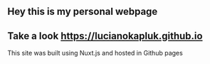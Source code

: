 ## Hey this is my personal webpage

##  Take a look https://lucianokapluk.github.io


This site was built using Nuxt.js and hosted in Github pages

